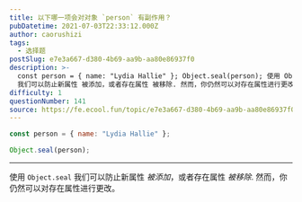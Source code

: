 ```yaml
---
title: 以下哪一项会对对象 `person` 有副作用？
pubDatetime: 2021-07-03T22:33:12.000Z
author: caorushizi
tags:
  - 选择题
postSlug: e7e3a667-d380-4b69-aa9b-aa80e86937f0
description: >-
  const person = { name: "Lydia Hallie" }; Object.seal(person); 使用 Object.seal
  我们可以防止新属性 被添加，或者存在属性 被移除. 然而，你仍然可以对存在属性进行更改。
difficulty: 1
questionNumber: 141
source: https://fe.ecool.fun/topic/e7e3a667-d380-4b69-aa9b-aa80e86937f0
---
```


```javascript
const person = { name: "Lydia Hallie" };

Object.seal(person);
```

---

使用 `Object.seal` 我们可以防止新属性 _被添加_，或者存在属性 _被移除_.
然而，你仍然可以对存在属性进行更改。
